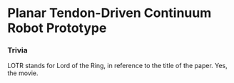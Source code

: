 # Planar Tendon-Driven Continuum Robot Prototype


### Trivia

LOTR stands for Lord of the Ring, in reference to the title of the paper. Yes, the movie.
